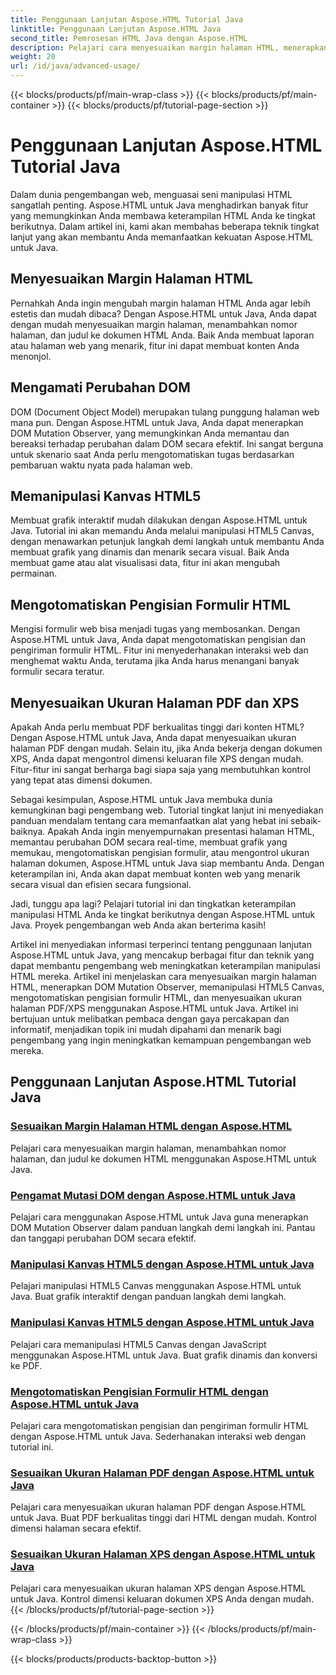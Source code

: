 ```yaml
---
title: Penggunaan Lanjutan Aspose.HTML Tutorial Java
linktitle: Penggunaan Lanjutan Aspose.HTML Java
second_title: Pemrosesan HTML Java dengan Aspose.HTML
description: Pelajari cara menyesuaikan margin halaman HTML, menerapkan DOM Mutation Observer, memanipulasi HTML5 Canvas, mengotomatiskan pengisian formulir HTML, dan banyak lagi menggunakan Aspose.HTML Java.
weight: 20
url: /id/java/advanced-usage/
---
```


{{< blocks/products/pf/main-wrap-class >}}
{{< blocks/products/pf/main-container >}}
{{< blocks/products/pf/tutorial-page-section >}}

# Penggunaan Lanjutan Aspose.HTML Tutorial Java


Dalam dunia pengembangan web, menguasai seni manipulasi HTML sangatlah penting. Aspose.HTML untuk Java menghadirkan banyak fitur yang memungkinkan Anda membawa keterampilan HTML Anda ke tingkat berikutnya. Dalam artikel ini, kami akan membahas beberapa teknik tingkat lanjut yang akan membantu Anda memanfaatkan kekuatan Aspose.HTML untuk Java.

## Menyesuaikan Margin Halaman HTML

Pernahkah Anda ingin mengubah margin halaman HTML Anda agar lebih estetis dan mudah dibaca? Dengan Aspose.HTML untuk Java, Anda dapat dengan mudah menyesuaikan margin halaman, menambahkan nomor halaman, dan judul ke dokumen HTML Anda. Baik Anda membuat laporan atau halaman web yang menarik, fitur ini dapat membuat konten Anda menonjol.

## Mengamati Perubahan DOM

DOM (Document Object Model) merupakan tulang punggung halaman web mana pun. Dengan Aspose.HTML untuk Java, Anda dapat menerapkan DOM Mutation Observer, yang memungkinkan Anda memantau dan bereaksi terhadap perubahan dalam DOM secara efektif. Ini sangat berguna untuk skenario saat Anda perlu mengotomatiskan tugas berdasarkan pembaruan waktu nyata pada halaman web.

## Memanipulasi Kanvas HTML5

Membuat grafik interaktif mudah dilakukan dengan Aspose.HTML untuk Java. Tutorial ini akan memandu Anda melalui manipulasi HTML5 Canvas, dengan menawarkan petunjuk langkah demi langkah untuk membantu Anda membuat grafik yang dinamis dan menarik secara visual. Baik Anda membuat game atau alat visualisasi data, fitur ini akan mengubah permainan.

## Mengotomatiskan Pengisian Formulir HTML

Mengisi formulir web bisa menjadi tugas yang membosankan. Dengan Aspose.HTML untuk Java, Anda dapat mengotomatiskan pengisian dan pengiriman formulir HTML. Fitur ini menyederhanakan interaksi web dan menghemat waktu Anda, terutama jika Anda harus menangani banyak formulir secara teratur.

## Menyesuaikan Ukuran Halaman PDF dan XPS

Apakah Anda perlu membuat PDF berkualitas tinggi dari konten HTML? Dengan Aspose.HTML untuk Java, Anda dapat menyesuaikan ukuran halaman PDF dengan mudah. Selain itu, jika Anda bekerja dengan dokumen XPS, Anda dapat mengontrol dimensi keluaran file XPS dengan mudah. Fitur-fitur ini sangat berharga bagi siapa saja yang membutuhkan kontrol yang tepat atas dimensi dokumen.

Sebagai kesimpulan, Aspose.HTML untuk Java membuka dunia kemungkinan bagi pengembang web. Tutorial tingkat lanjut ini menyediakan panduan mendalam tentang cara memanfaatkan alat yang hebat ini sebaik-baiknya. Apakah Anda ingin menyempurnakan presentasi halaman HTML, memantau perubahan DOM secara real-time, membuat grafik yang memukau, mengotomatiskan pengisian formulir, atau mengontrol ukuran halaman dokumen, Aspose.HTML untuk Java siap membantu Anda. Dengan keterampilan ini, Anda akan dapat membuat konten web yang menarik secara visual dan efisien secara fungsional.

Jadi, tunggu apa lagi? Pelajari tutorial ini dan tingkatkan keterampilan manipulasi HTML Anda ke tingkat berikutnya dengan Aspose.HTML untuk Java. Proyek pengembangan web Anda akan berterima kasih!

Artikel ini menyediakan informasi terperinci tentang penggunaan lanjutan Aspose.HTML untuk Java, yang mencakup berbagai fitur dan teknik yang dapat membantu pengembang web meningkatkan keterampilan manipulasi HTML mereka. Artikel ini menjelaskan cara menyesuaikan margin halaman HTML, menerapkan DOM Mutation Observer, memanipulasi HTML5 Canvas, mengotomatiskan pengisian formulir HTML, dan menyesuaikan ukuran halaman PDF/XPS menggunakan Aspose.HTML untuk Java. Artikel ini bertujuan untuk melibatkan pembaca dengan gaya percakapan dan informatif, menjadikan topik ini mudah dipahami dan menarik bagi pengembang yang ingin meningkatkan kemampuan pengembangan web mereka.

## Penggunaan Lanjutan Aspose.HTML Tutorial Java
### [Sesuaikan Margin Halaman HTML dengan Aspose.HTML](./css-extensions-adding-title-page-number/)
Pelajari cara menyesuaikan margin halaman, menambahkan nomor halaman, dan judul ke dokumen HTML menggunakan Aspose.HTML untuk Java.
### [Pengamat Mutasi DOM dengan Aspose.HTML untuk Java](./dom-mutation-observer-observing-node-additions/)
Pelajari cara menggunakan Aspose.HTML untuk Java guna menerapkan DOM Mutation Observer dalam panduan langkah demi langkah ini. Pantau dan tanggapi perubahan DOM secara efektif.
### [Manipulasi Kanvas HTML5 dengan Aspose.HTML untuk Java](./html5-canvas-manipulation-using-code/)
Pelajari manipulasi HTML5 Canvas menggunakan Aspose.HTML untuk Java. Buat grafik interaktif dengan panduan langkah demi langkah.
### [Manipulasi Kanvas HTML5 dengan Aspose.HTML untuk Java](./html5-canvas-manipulation-using-javascript/)
Pelajari cara memanipulasi HTML5 Canvas dengan JavaScript menggunakan Aspose.HTML untuk Java. Buat grafik dinamis dan konversi ke PDF.
### [Mengotomatiskan Pengisian Formulir HTML dengan Aspose.HTML untuk Java](./html-form-editor-filling-submitting-forms/)
Pelajari cara mengotomatiskan pengisian dan pengiriman formulir HTML dengan Aspose.HTML untuk Java. Sederhanakan interaksi web dengan tutorial ini.
### [Sesuaikan Ukuran Halaman PDF dengan Aspose.HTML untuk Java](./adjust-pdf-page-size/)
Pelajari cara menyesuaikan ukuran halaman PDF dengan Aspose.HTML untuk Java. Buat PDF berkualitas tinggi dari HTML dengan mudah. Kontrol dimensi halaman secara efektif.
### [Sesuaikan Ukuran Halaman XPS dengan Aspose.HTML untuk Java](./adjust-xps-page-size/)
Pelajari cara menyesuaikan ukuran halaman XPS dengan Aspose.HTML untuk Java. Kontrol dimensi keluaran dokumen XPS Anda dengan mudah.
{{< /blocks/products/pf/tutorial-page-section >}}

{{< /blocks/products/pf/main-container >}}
{{< /blocks/products/pf/main-wrap-class >}}

{{< blocks/products/products-backtop-button >}}
